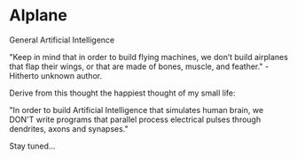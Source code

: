 # AIplane
General Artificial Intelligence

"Keep in mind that in order to build flying machines, we don’t build airplanes that flap their wings, or that are made of bones, muscle, and feather." -Hitherto unknown author.

Derive from this thought the happiest thought of my small life:

"In order to build Artificial Intelligence that simulates human brain, we DON'T write programs that parallel process electrical pulses through dendrites, axons and synapses."

Stay tuned...

